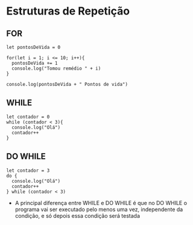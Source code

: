 # Estruturas de Repetição

## FOR
```
let pontosDeVida = 0

for(let i = 1; i <= 10; i++){
  pontosDeVida += 1
  console.log("Tomou remédio " + i)
}

console.log(pontosDeVida + " Pontos de vida")
```

## WHILE
```
let contador = 0
while (contador < 3){
  console.log("Olá")
  contador++
}
```

## DO WHILE 
```
let contador = 3
do {
  console.log("Olá")
  contador++
} while (contador < 3)
```

- A principal diferença entre WHILE e DO WHILE é que no DO WHILE o programa vai ser executado pelo menos uma vez, independente da condição, e só depois essa condição será testada
